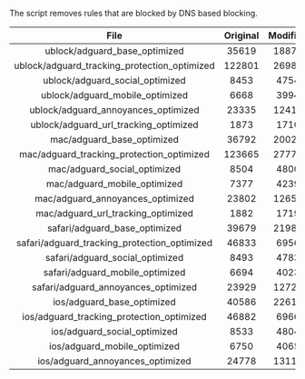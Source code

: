 The script removes rules that are blocked by DNS based blocking.


| File | Original | Modified |
|:----:|:-----:|:-----:|
| ublock/adguard_base_optimized | 35619 | 18871 |
| ublock/adguard_tracking_protection_optimized | 122801 | 26988 |
| ublock/adguard_social_optimized | 8453 | 4754 |
| ublock/adguard_mobile_optimized | 6668 | 3994 |
| ublock/adguard_annoyances_optimized | 23335 | 12417 |
| ublock/adguard_url_tracking_optimized | 1873 | 1710 |
| mac/adguard_base_optimized | 36792 | 20025 |
| mac/adguard_tracking_protection_optimized | 123665 | 27773 |
| mac/adguard_social_optimized | 8504 | 4800 |
| mac/adguard_mobile_optimized | 7377 | 4239 |
| mac/adguard_annoyances_optimized | 23802 | 12653 |
| mac/adguard_url_tracking_optimized | 1882 | 1719 |
| safari/adguard_base_optimized | 39679 | 21980 |
| safari/adguard_tracking_protection_optimized | 46833 | 6956 |
| safari/adguard_social_optimized | 8493 | 4783 |
| safari/adguard_mobile_optimized | 6694 | 4023 |
| safari/adguard_annoyances_optimized | 23929 | 12726 |
| ios/adguard_base_optimized | 40586 | 22618 |
| ios/adguard_tracking_protection_optimized | 46882 | 6966 |
| ios/adguard_social_optimized | 8533 | 4804 |
| ios/adguard_mobile_optimized | 6750 | 4065 |
| ios/adguard_annoyances_optimized | 24778 | 13118 |